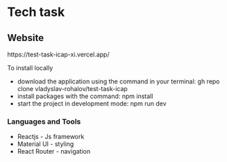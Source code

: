 <h1>Tech task</h1>

<h2>Website</h2>
<p>https://test-task-icap-xi.vercel.app/</p>

<p>To install locally</p>
<ul>
        <li>download the application using the command in your terminal:  gh repo clone vladyslav-rohalov/test-task-icap</li>
        <li>install packages with the command: npm install</li>
        <li>start the project in development mode: npm run dev</li>       
</ul>

<h3>Languages and Tools</h3>

<ul>
        <li>Reactjs - Js framework</li>
        <li>Material UI - styling</li>
        <li>React Router - navigation</li>
</ul>


